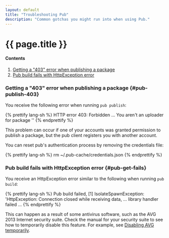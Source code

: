 ```yaml
---
layout: default
title: "Troubleshooting Pub"
description: "Common gotchas you might run into when using Pub."
---
```


# {{ page.title }}

<h4>Contents</h4>
<ol class="toc">
<li><a href="#pub-publish-403">Getting a "403" error when publishing
     a package</a></li>
<li><a href="#pub-get-fails">Pub build fails with HttpException
     error</a></li>
</ol>

### Getting a "403" error when publishing a package {#pub-publish-403}

You receive the following error when running `pub publish`:

{% prettify lang-sh %}
HTTP error 403: Forbidden
...
You aren't an uploader for package '<foo>'
{% endprettify %}

This problem can occur if one of your accounts was granted permission to
publish a package, but the pub client registers you with another account.

You can reset pub's authentication process by removing the credentials file:

{% prettify lang-sh %}
rm ~/.pub-cache/credentials.json
{% endprettify %}

### Pub build fails with HttpException error {#pub-get-fails}

You receive an HttpException error similar to the following when
running `pub build`:

{% prettify lang-sh %}
Pub build failed, [1] IsolateSpawnException: 'HttpException: Connection closed while receiving data,
...
library handler failed
...
{% endprettify %}

This can happen as a result of some antivirus software, such as the
AVG 2013 Internet security suite. Check the manual for your security
suite to see how to temporarily
disable this feature. For example, see
[Disabling AVG temporarily](http://www.avg.com/ww-en/faq.num-3857).

